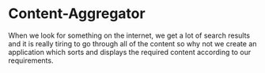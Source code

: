 # Content-Aggregator
When we look for something on the internet, we get a lot of search results and it is really tiring to go through all of the content so why not we create an application which sorts and displays the required content according to our requirements.

